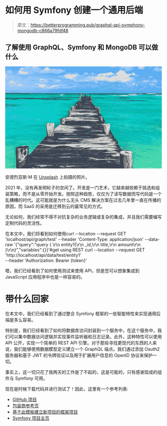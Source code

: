 # 如何用 Symfony 创建一个通用后端

> 原文：<https://betterprogramming.pub/graphql-api-symphony-mongodb-c866a79fdf48>

## 了解使用 GraphQL、Symfony 和 MongoDB 可以做什么

![](img/e67c9c46ea36145167a4190e64f59e5b.png)

安德烈亚斯·M 在 [Unsplash](https://unsplash.com?utm_source=medium&utm_medium=referral) 上拍摄的照片。

2021 年，没有再发明轮子的空间了。开发是一门艺术，它越来越依赖于挑选和组装策略，而不是从零开始开发。按照这种趋势，仅仅为了读写数据而写代码是一个乱糟糟的时代。这可能就是为什么无头 CMS 解决方案在过去几年里一直在传播的原因，而 SaaS 的采用是迁移到云的最常见的方式。

无论如何，我们经常不得不对抗复杂的业务逻辑或复杂的集成，并且我们需要编写定制代码的灵活性。

在本文中，我们将看到如何使用curl --location --request GET 'localhost/api/graph/test' --header 'Content-Type: application/json' --data-raw '{"query":"query { \r\n entity1{\r\n _id,\r\n title,\r\n amount\r\n }\r\n}","variables":{}}'#get using REST
curl --location --request GET 'http://localhost/api/data/test/entity1' \
--header 'Authorization: Bearer {token}'

嗯，我们已经看到了如何使用测试来使用 API，但是您可以想象集成到 JavaScript 应用程序中也是一样容易的。

# 带什么回家

在本文中，我们已经看到了通过整合 Symfony 框架的一些智能特性来实现通用后端是多么容易。

特别是，我们已经看到了如何将数据库访问封装到一个服务中，在这个服务中，我们可以集中数据访问逻辑并实现事件监听器和日志记录。此外，这种特性可以使用 API 公开，实现一个简单的 REST API 引擎。对于那些寻找更现代的东西的人来说，我们能够使用数据模型定义建立一个 GraphQL 端点。我们通过添加 Oauth2 服务器和基于 JWT 的令牌验证以及用于扩展用户信息的 OpenID 协议来保护一切。

事实上，这一切只花了我两天的工作是了不起的，这是可能的，只有感谢现成的组件与 Symfony 可用。

现在是时候下载代码并进行测试了！因此，这里有一个参考列表:

*   [GitHub 项目](https://github.com/zeppaman/api-farm)
*   [包装商参考页](https://packagist.org/packages/zeppaman/api-farm)
*   [基于此模板建立新项目的框架项目](https://packagist.org/packages/zeppaman/api-farm-skeleton)
*   [Symfony 项目主页](https://symfony.com/)